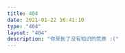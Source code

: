 ---title: 404date: 2021-01-22 16:41:10type: "404"layout: "404"description: "你来到了没有知识的荒原 :("---